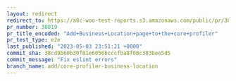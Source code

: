 ```yaml
---
layout: redirect
redirect_to: https://a8c-woo-test-reports.s3.amazonaws.com/public/pr/38019/e2e/index.html
pr_number: 38019
pr_title_encoded: "Add+Business+Location+page+to+the+core+profiler"
pr_test_type: e2e
last_published: "2023-05-03 23:51:21 +0000"
commit_sha: 38cd9b60b30f81e6056bcccfba8f08c383bee5d5
commit_message: "Fix eslint errors"
branch_name: add/core-profiler-business-location
---
```

